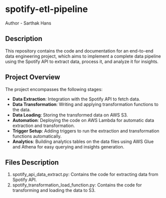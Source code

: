 # spotify-etl-pipeline
Author - Sarthak Hans

## Description
This repository contains the code and documentation for an end-to-end data engineering project, which aims to implement a complete data pipeline using the Spotify API to extract data, process it, and analyze it for insights.

## Project Overview

The project encompasses the following stages:

- **Data Extraction**: Integration with the Spotify API to fetch data.
- **Data Transformation**: Writing and applying transformation functions to the data.
- **Data Loading**: Storing the transformed data on AWS S3.
- **Automation**: Deploying the code on AWS Lambda for automatic data extraction and transformation.
- **Trigger Setup**: Adding triggers to run the extraction and transformation functions automatically.
- **Analytics**: Building analytics tables on the data files using AWS Glue and Athena for easy querying and insights generation.

## Files Description
1. spotify_api_data_extract.py: Contains the code for extracting data from Spotify API.
2. spotify_transformation_load_function.py: Contains the code for transforming and loading the data to S3.
